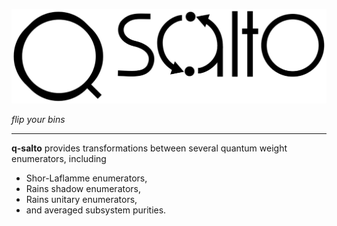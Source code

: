 

![](docs/media/logo.svg)

_flip your bins_

---

**q-salto** provides transformations between several quantum weight enumerators, including
- Shor-Laflamme enumerators,
- Rains shadow enumerators,
- Rains unitary enumerators,
- and averaged subsystem purities. 


